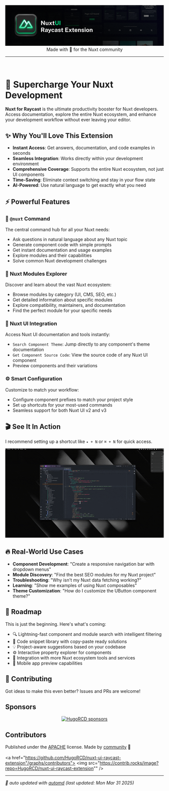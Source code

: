 <div align="center">
<img src="media/banner.png" alt="Nuxt For Raycast banner">

<div align="center">
Made with 💚 for the Nuxt community
</div>

---

<a title="Install Nuxt Raycast Extension" href="https://www.raycast.com/HugoRCD/nuxt"><img src="https://www.raycast.com/HugoRCD/nuxt/install_button@2x.png?v=1.1" height="64" alt="" style="height: 64px;"></a>

</div>

# 🚀 Supercharge Your Nuxt Development

**Nuxt for Raycast** is the ultimate productivity booster for Nuxt developers. Access documentation, explore the entire Nuxt ecosystem, and enhance your development workflow without ever leaving your editor.

## ✨ Why You'll Love This Extension

- **Instant Access**: Get answers, documentation, and code examples in seconds
- **Seamless Integration**: Works directly within your development environment
- **Comprehensive Coverage**: Supports the entire Nuxt ecosystem, not just UI components
- **Time-Saving**: Eliminate context switching and stay in your flow state
- **AI-Powered**: Use natural language to get exactly what you need

## ⚡️ Powerful Features

### 🔮 `@nuxt` Command
The central command hub for all your Nuxt needs:
- Ask questions in natural language about any Nuxt topic
- Generate component code with simple prompts
- Get instant documentation and usage examples
- Explore modules and their capabilities
- Solve common Nuxt development challenges

### 🧩 Nuxt Modules Explorer
Discover and learn about the vast Nuxt ecosystem:
- Browse modules by category (UI, CMS, SEO, etc.)
- Get detailed information about specific modules
- Explore compatibility, maintainers, and documentation
- Find the perfect module for your specific needs

### 🎨 Nuxt UI Integration
Access Nuxt UI documentation and tools instantly:
- `Search Component Theme`: Jump directly to any component's theme documentation
- `Get Component Source Code`: View the source code of any Nuxt UI component
- Preview components and their variations

### ⚙️ Smart Configuration
Customize to match your workflow:
- Configure component prefixes to match your project style
- Set up shortcuts for your most-used commands
- Seamless support for both Nuxt UI v2 and v3

## 🎬 See It In Action

I recommend setting up a shortcut like `✦ + N` or `⌘ + N` for quick access.

![demo.gif](media/demo.gif)

## 🔥 Real-World Use Cases

- **Component Development**: "Create a responsive navigation bar with dropdown menus"
- **Module Discovery**: "Find the best SEO modules for my Nuxt project"
- **Troubleshooting**: "Why isn't my Nuxt data fetching working?"
- **Learning**: "Show me examples of using Nuxt composables"
- **Theme Customization**: "How do I customize the UButton component theme?"

## 🚀 Roadmap

This is just the beginning. Here's what's coming:

- 🔍 Lightning-fast component and module search with intelligent filtering
- 📝 Code snippet library with copy-paste ready solutions
- 💡 Project-aware suggestions based on your codebase
- ⚙️ Interactive property explorer for components
- 🧩 Integration with more Nuxt ecosystem tools and services
- 📱 Mobile app preview capabilities

## 👥 Contributing

Got ideas to make this even better? Issues and PRs are welcome!

<!-- automd:fetch url="gh:hugorcd/markdown/main/src/sponsors.md" -->

## Sponsors

<p align="center">
  <a href="https://cdn.jsdelivr.net/gh/hugorcd/static/sponsors.svg">
    <img src='https://cdn.jsdelivr.net/gh/hugorcd/static/sponsors.svg' alt="HugoRCD sponsors" />
  </a>
</p>

<!-- /automd -->

## Contributors

<!-- automd:contributors license=Apache github=HugoRCD/nuxt-ui-raycast-extension" -->

Published under the [APACHE](https://github.com/HugoRCD/nuxt-ui-raycast-extension"/blob/main/LICENSE) license.
Made by [community](https://github.com/HugoRCD/nuxt-ui-raycast-extension"/graphs/contributors) 💛
<br><br>
<a href="https://github.com/HugoRCD/nuxt-ui-raycast-extension"/graphs/contributors">
<img src="https://contrib.rocks/image?repo=HugoRCD/nuxt-ui-raycast-extension"" />
</a>

<!-- /automd -->

<!-- automd:with-automd lastUpdate -->

---

_🤖 auto updated with [automd](https://automd.unjs.io) (last updated: Mon Mar 31 2025)_

<!-- /automd -->
